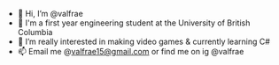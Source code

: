 - 👋 Hi, I’m @valfrae
- 🌱 I'm a first year engineering student at the University of British Columbia
- 👀 I’m really interested in making video games & currently learning C#
- 📫 Email me @valfrae15@gmail.com or find me on ig @valfrae

<!---
valfrae/valfrae is a ✨ special ✨ repository because its `README.md` (this file) appears on your GitHub profile.
You can click the Preview link to take a look at your changes.
--->
